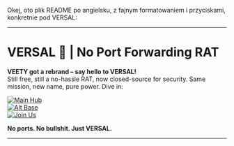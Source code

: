 Okej, oto plik README po angielsku, z fajnym formatowaniem i przyciskami, konkretnie pod VERSAL:

---

# VERSAL 🐀 | No Port Forwarding RAT

**VEETY got a rebrand – say hello to VERSAL!**  
Still free, still a no-hassle RAT, now closed-source for security. Same mission, new name, pure power. Dive in:

[![Main Hub](https://img.shields.io/badge/Main%20Hub-versal.codes-1E90FF?style=for-the-badge)](https://versal.codes)  
[![Alt Base](https://img.shields.io/badge/Alt%20Base-versal.pw-FF4500?style=for-the-badge)](https://versal.pw)  
[![Join Us](https://img.shields.io/badge/Forum-versal.codes/forum-32CD32?style=for-the-badge)](https://versal.codes/forum)  

**No ports. No bullshit. Just VERSAL.**

---
